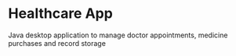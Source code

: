 # Healthcare App

Java desktop application to manage doctor appointments, medicine purchases and record storage
